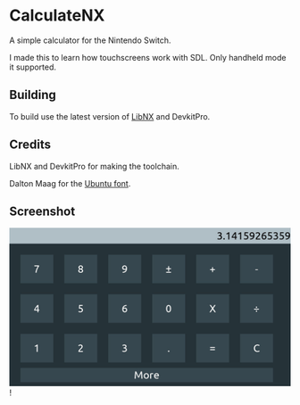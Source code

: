 # CalculateNX
A simple calculator for the Nintendo Switch.

I made this to learn how touchscreens work with SDL. Only handheld mode it supported.

## Building
To build use the latest version of [LibNX](https://github.com/switchbrew/libnx) and DevkitPro.

## Credits
LibNX and DevkitPro for making the toolchain.

Dalton Maag for the [Ubuntu font](https://fonts.google.com/specimen/Ubuntu).

## Screenshot
![Image](https://raw.githubusercontent.com/CompSciOrBust/CalculateNX/master/Screenshots/Image1.jpg)!
